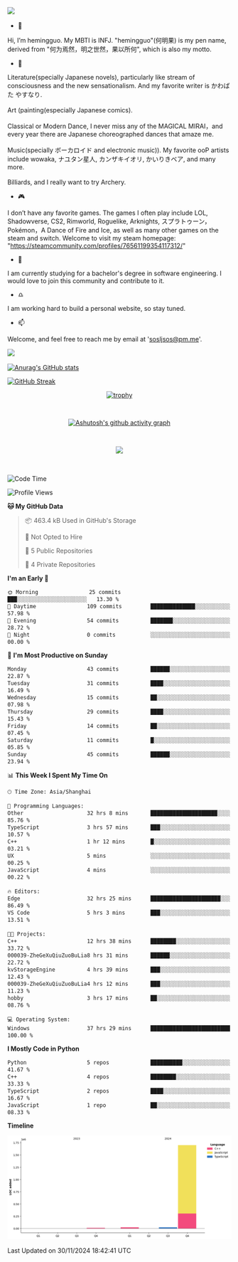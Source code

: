 ![](https://github.com/hemingguo/hemingguo/blob/main/butterfly_smile.png)

- 👋
  
Hi, I’m hemingguo. My MBTI is INFJ. "hemingguo"(何明果) is my pen name, derived from "何为焉然，明之世然，果以所何", which is also my motto.



- 🎨
  

Literature(specially Japanese novels), particularly like stream of consciousness and the new sensationalism. And my favorite writer is かわばた やすなり. <br><br>
Art (painting(especially Japanese comics). <br><br>
Classical or Modern Dance, I never miss any of the MAGICAL MIRAI，and every year there are Japanese choreographed dances that amaze me. <br><br>
Music(specially ボーカロイド and electronic music)). My favorite ooP artists include wowaka, ナユタン星人, カンザキイオリ, かいりきベア, and many more. <br><br>
Billiards, and I really want to try Archery.



- 🎮 


I don’t have any favorite games. The games I often play include LOL, Shadowverse, CS2, Rimworld, Roguelike, Arknights, スプラトゥーン，Pokémon，A Dance of Fire and Ice, as well as many other games on the steam and switch. Welcome to visit my steam homepage: "https://steamcommunity.com/profiles/76561199354117312/"



- 🌱



I am currently studying for a bachelor's degree in software engineering. I would love to join this community and contribute to it.



- ♎ 


I am working hard to build a personal website, so stay tuned.



- 📫 


Welcome, and feel free to reach me by email at 'sosljsos@pm.me'.


![](http://antzuhl.cn:4000/get/@hemingguo.readme)

[![Anurag's GitHub stats](https://github-readme-stats.vercel.app/api?username=hemingguo&show_icons=true&count_private=true&theme=aura&hide_border=true&icon_color=FF4500&text_color=76EE00)](https://github.com/anuraghazra/github-readme-stats)    



[![GitHub Streak](https://github-readme-streak-stats.herokuapp.com/?user=hemingguo&hide_border=true&theme=tokyonight)](https://git.io/streak-stats)

<div align="center">

[![trophy](https://github-profile-trophy.vercel.app/?username=hemingguo&theme=dracula)](https://github.com/ryo-ma/github-profile-trophy)

<br>

[![Ashutosh's github activity graph](https://github-readme-activity-graph.vercel.app/graph?username=hemingguo&theme=tokyo-night&hide_border=true)](https://github.com/ashutosh00710/github-readme-activity-graph)

</div>

<br>

<p align="center">
  <a href="https://skillicons.dev">
    <img src="https://skillicons.dev/icons?i=cpp,c,vim,py,clion,github,git,docker,java,js,idea,linux,md,matlab,nodejs,obsidian,pycharm,pytorch,qt,react,stackoverflow,unreal,unity,vscode,vue,windows" />
  </a>
</p>

<br>

<!--START_SECTION:waka-->
![Code Time](http://img.shields.io/badge/Code%20Time-1%2C681%20hrs%2046%20mins-blue)

![Profile Views](http://img.shields.io/badge/Profile%20Views-0-blue)

**🐱 My GitHub Data** 

> 📦 463.4 kB Used in GitHub's Storage 
 > 
> 🚫 Not Opted to Hire
 > 
> 📜 5 Public Repositories 
 > 
> 🔑 4 Private Repositories 
 > 
**I'm an Early 🐤** 

```text
🌞 Morning                25 commits          ███░░░░░░░░░░░░░░░░░░░░░░   13.30 % 
🌆 Daytime                109 commits         ██████████████░░░░░░░░░░░   57.98 % 
🌃 Evening                54 commits          ███████░░░░░░░░░░░░░░░░░░   28.72 % 
🌙 Night                  0 commits           ░░░░░░░░░░░░░░░░░░░░░░░░░   00.00 % 
```
📅 **I'm Most Productive on Sunday** 

```text
Monday                   43 commits          ██████░░░░░░░░░░░░░░░░░░░   22.87 % 
Tuesday                  31 commits          ████░░░░░░░░░░░░░░░░░░░░░   16.49 % 
Wednesday                15 commits          ██░░░░░░░░░░░░░░░░░░░░░░░   07.98 % 
Thursday                 29 commits          ████░░░░░░░░░░░░░░░░░░░░░   15.43 % 
Friday                   14 commits          ██░░░░░░░░░░░░░░░░░░░░░░░   07.45 % 
Saturday                 11 commits          █░░░░░░░░░░░░░░░░░░░░░░░░   05.85 % 
Sunday                   45 commits          ██████░░░░░░░░░░░░░░░░░░░   23.94 % 
```


📊 **This Week I Spent My Time On** 

```text
🕑︎ Time Zone: Asia/Shanghai

💬 Programming Languages: 
Other                    32 hrs 8 mins       █████████████████████░░░░   85.76 % 
TypeScript               3 hrs 57 mins       ███░░░░░░░░░░░░░░░░░░░░░░   10.57 % 
C++                      1 hr 12 mins        █░░░░░░░░░░░░░░░░░░░░░░░░   03.21 % 
UX                       5 mins              ░░░░░░░░░░░░░░░░░░░░░░░░░   00.25 % 
JavaScript               4 mins              ░░░░░░░░░░░░░░░░░░░░░░░░░   00.22 % 

🔥 Editors: 
Edge                     32 hrs 25 mins      ██████████████████████░░░   86.49 % 
VS Code                  5 hrs 3 mins        ███░░░░░░░░░░░░░░░░░░░░░░   13.51 % 

🐱‍💻 Projects: 
C++                      12 hrs 38 mins      ████████░░░░░░░░░░░░░░░░░   33.72 % 
000039-ZheGeXuQiuZuoBuLia8 hrs 31 mins       ██████░░░░░░░░░░░░░░░░░░░   22.72 % 
kvStorageEngine          4 hrs 39 mins       ███░░░░░░░░░░░░░░░░░░░░░░   12.43 % 
000039-ZheGeXuQiuZuoBuLia4 hrs 12 mins       ███░░░░░░░░░░░░░░░░░░░░░░   11.23 % 
hobby                    3 hrs 17 mins       ██░░░░░░░░░░░░░░░░░░░░░░░   08.76 % 

💻 Operating System: 
Windows                  37 hrs 29 mins      █████████████████████████   100.00 % 
```

**I Mostly Code in Python** 

```text
Python                   5 repos             ██████████░░░░░░░░░░░░░░░   41.67 % 
C++                      4 repos             ████████░░░░░░░░░░░░░░░░░   33.33 % 
TypeScript               2 repos             ████░░░░░░░░░░░░░░░░░░░░░   16.67 % 
JavaScript               1 repo              ██░░░░░░░░░░░░░░░░░░░░░░░   08.33 % 
```



**Timeline**

![Lines of Code chart](https://raw.githubusercontent.com/hemingguo/hemingguo/main/assets/bar_graph.png)


 Last Updated on 30/11/2024 18:42:41 UTC
<!--END_SECTION:waka-->
<!---
hemingguo/hemingguo is a ✨ special ✨ repository because its `README.md` (this file) appears on your GitHub profile.
You can click the Preview link to take a look at your changes.
--->
